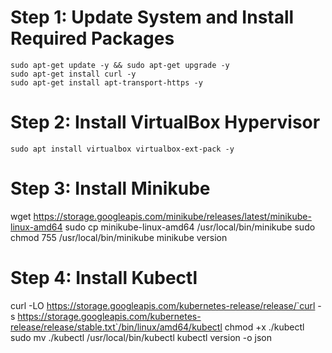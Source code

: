 # Step 1: Update System and Install Required Packages
    sudo apt-get update -y && sudo apt-get upgrade -y
    sudo apt-get install curl -y
    sudo apt-get install apt-transport-https -y

# Step 2: Install VirtualBox Hypervisor
    sudo apt install virtualbox virtualbox-ext-pack -y

# Step 3: Install Minikube
   wget https://storage.googleapis.com/minikube/releases/latest/minikube-linux-amd64
   sudo cp minikube-linux-amd64 /usr/local/bin/minikube
   sudo chmod 755 /usr/local/bin/minikube
   minikube version
    
# Step 4: Install Kubectl
   curl -LO https://storage.googleapis.com/kubernetes-release/release/`curl -s https://storage.googleapis.com/kubernetes-release/release/stable.txt`/bin/linux/amd64/kubectl
   chmod +x ./kubectl  
   sudo mv ./kubectl /usr/local/bin/kubectl
   kubectl version -o json
  
